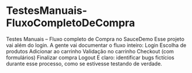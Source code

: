 # TestesManuais-FluxoCompletoDeCompra
Testes Manuais – Fluxo completo de Compra no SauceDemo Esse projeto vai além do login. A gente vai documentar o fluxo inteiro: Login Escolha de produtos Adicionar ao carrinho Validação no carrinho Checkout (com formulários) Finalizar compra Logout E claro: identificar bugs fictícios durante esse processo, como se estivesse testando de verdade.
